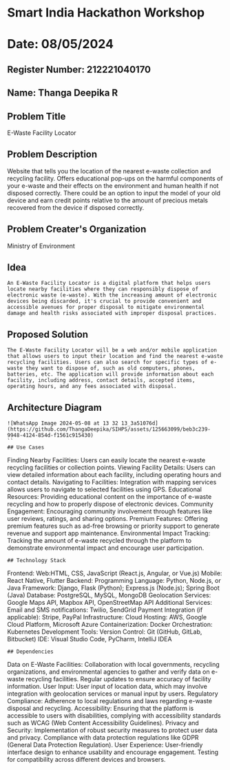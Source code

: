 # Smart India Hackathon Workshop
# Date: 08/05/2024
## Register Number: 212221040170
## Name: Thanga Deepika R
## Problem Title
E-Waste Facility Locator
## Problem Description
Website that tells you the location of the nearest e-waste collection and recycling facility. Offers educational pop-ups on the harmful components of your e-waste and their effects on the environment and human health if not disposed correctly. There could be an option to input the model of your old device and earn credit points relative to the amount of precious metals recovered from the device if disposed correctly.
## Problem Creater's Organization
Ministry of Environment

## Idea
```
An E-Waste Facility Locator is a digital platform that helps users locate nearby facilities where they can responsibly dispose of electronic waste (e-waste). With the increasing amount of electronic devices being discarded, it's crucial to provide convenient and accessible avenues for proper disposal to mitigate environmental damage and health risks associated with improper disposal practices.
```
## Proposed Solution 
```
The E-Waste Facility Locator will be a web and/or mobile application that allows users to input their location and find the nearest e-waste recycling facilities. Users can also search for specific types of e-waste they want to dispose of, such as old computers, phones, batteries, etc. The application will provide information about each facility, including address, contact details, accepted items, operating hours, and any fees associated with disposal.
```
## Architecture Diagram
```
![WhatsApp Image 2024-05-08 at 13 32 13_3a51076d](https://github.com/ThangaDeepika/SIHPS/assets/125663099/beb3c239-9948-4124-854d-f1561c915430)
``
## Use Cases
```
  Finding Nearby Facilities: Users can easily locate the nearest e-waste recycling facilities or collection points.
  Viewing Facility Details: Users can view detailed information about each facility, including operating hours and contact details.
  Navigating to Facilities: Integration with mapping services allows users to navigate to selected facilities using GPS.
  Educational Resources: Providing educational content on the importance of e-waste recycling and how to properly dispose of electronic devices.
  Community Engagement: Encouraging community involvement through features like user reviews, ratings, and sharing options.
  Premium Features: Offering premium features such as ad-free browsing or priority support to generate revenue and support app maintenance.
  Environmental Impact Tracking: Tracking the amount of e-waste recycled through the platform to demonstrate environmental impact and encourage user participation.
```
## Technology Stack
```
Frontend:
  Web:HTML, CSS, JavaScript (React.js, Angular, or Vue.js)
  Mobile: React Native, Flutter
Backend:
  Programming Language: Python, Node.js, or Java
  Framework: Django, Flask (Python); Express.js (Node.js); Spring Boot (Java)
Database:
  PostgreSQL, MySQL, MongoDB
  Geolocation Services:
  Google Maps API, Mapbox API, OpenStreetMap API
Additional Services:
  Email and SMS notifications: Twilio, SendGrid
  Payment Integration (if applicable): Stripe, PayPal
  Infrastructure:
  Cloud Hosting: AWS, Google Cloud Platform, Microsoft Azure
  Containerization: Docker
  Orchestration: Kubernetes
Development Tools:
  Version Control: Git (GitHub, GitLab, Bitbucket)
  IDE: Visual Studio Code, PyCharm, IntelliJ IDEA
```
## Dependencies
```
Data on E-Waste Facilities:
  Collaboration with local governments, recycling organizations, and environmental agencies to gather and verify data on e-waste recycling facilities.
  Regular updates to ensure accuracy of facility information.
User Input:
  User input of location data, which may involve integration with geolocation services or manual input by users.
Regulatory Compliance:
  Adherence to local regulations and laws regarding e-waste disposal and recycling.
Accessibility:
  Ensuring that the platform is accessible to users with disabilities, complying with accessibility standards such as WCAG (Web Content Accessibility Guidelines).
Privacy and Security:
  Implementation of robust security measures to protect user data and privacy.
  Compliance with data protection regulations like GDPR (General Data Protection Regulation).
User Experience:
  User-friendly interface design to enhance usability and encourage engagement.
  Testing for compatibility across different devices and browsers.
```


